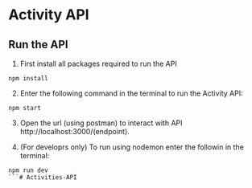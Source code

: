 Activity API
======================

Run the API
---------------------
1. First install all packages required to run the API
```
npm install
```

2. Enter the following command in the terminal to run the Activity API:
```
npm start
```

3. Open the url (using postman) to interact with API http://localhost:3000/(endpoint).


4. (For developrs only) To run using nodemon enter the followin in the terminal: 

```
npm run dev
```# Activities-API
